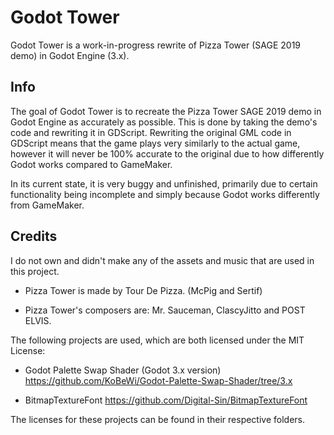# Godot Tower

Godot Tower is a work-in-progress rewrite of Pizza Tower (SAGE 2019 demo) in Godot Engine (3.x).

## Info

The goal of Godot Tower is to recreate the Pizza Tower SAGE 2019 demo in Godot Engine as accurately as possible. This is done by taking the demo's code and rewriting it in GDScript.
Rewriting the original GML code in GDScript means that the game plays very similarly to the actual game, however it will never be 100% accurate to the original due to how differently Godot works compared to GameMaker.

In its current state, it is very buggy and unfinished, primarily due to certain functionality being incomplete and simply because Godot works differently from GameMaker.

## Credits

I do not own and didn't make any of the assets and music that are used in this project.

* Pizza Tower is made by Tour De Pizza. (McPig and Sertif)

* Pizza Tower's composers are: Mr. Sauceman, ClascyJitto and POST ELVIS.

The following projects are used, which are both licensed under the MIT License:

* Godot Palette Swap Shader (Godot 3.x version)
https://github.com/KoBeWi/Godot-Palette-Swap-Shader/tree/3.x

* BitmapTextureFont
https://github.com/Digital-Sin/BitmapTextureFont

The licenses for these projects can be found in their respective folders.